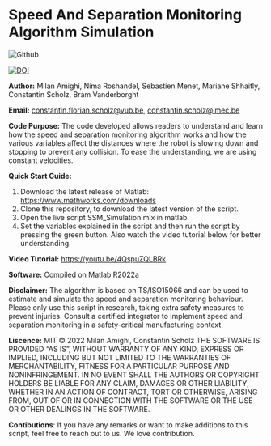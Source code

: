 # Speed And Separation Monitoring Algorithm Simulation
![Github](https://user-images.githubusercontent.com/102663526/203436526-38d3060c-2118-4cb6-a193-d23d8e8548f8.png)

[![DOI](https://zenodo.org/badge/569459286.svg)](https://zenodo.org/badge/latestdoi/569459286)

**Author:** Milan Amighi, Nima Roshandel, Sebastien Menet, Mariane Shhaitly, Constantin Scholz, Bram Vanderborght

**Email:** constantin.florian.scholz@vub.be, constantin.scholz@imec.be

**Code Purpose:** The code developed allows readers to understand and learn how the speed and separation monitoring algorithm works and how the various variables affect the distances where the robot is slowing down and stopping to prevent any collision. To ease the understanding, we are using constant velocities.

**Quick Start Guide:**
1. Download the latest release of Matlab: https://www.mathworks.com/downloads
2. Clone this repository, to download the latest version of the script.
3. Open the live script SSM_Simulation.mlx in matlab.
4. Set the variables explained in the script and then run the script by pressing the green button. Also watch the video tutorial below for better understanding. 

**Video Tutorial:** https://youtu.be/4QspuZQLBRk

**Software:** Compiled on Matlab R2022a

**Disclaimer:** The algorithm is based on TS/ISO15066 and can be used to estimate and simulate the speed and separation monitoring behaviour. Please only use this script in research, taking extra safety measures to prevent injuries. Consult a certified integrator to implement speed and separation monitoring in a safety-critical manufacturing context.  

**Liscence:** MIT © 2022 Milan Amighi, Constantin Scholz THE SOFTWARE IS PROVIDED “AS IS”, WITHOUT WARRANTY OF ANY KIND, EXPRESS OR IMPLIED, INCLUDING BUT NOT LIMITED TO THE WARRANTIES OF MERCHANTABILITY, FITNESS FOR A PARTICULAR PURPOSE AND NONINFRINGEMENT. IN NO EVENT SHALL THE AUTHORS OR COPYRIGHT HOLDERS BE LIABLE FOR ANY CLAIM, DAMAGES OR OTHER LIABILITY, WHETHER IN AN ACTION OF CONTRACT, TORT OR OTHERWISE, ARISING FROM, OUT OF OR IN CONNECTION WITH THE SOFTWARE OR THE USE OR OTHER DEALINGS IN THE SOFTWARE.

**Contibutions**: If you have any remarks or want to make additions to this script, feel free to reach out to us. We love contribution.
